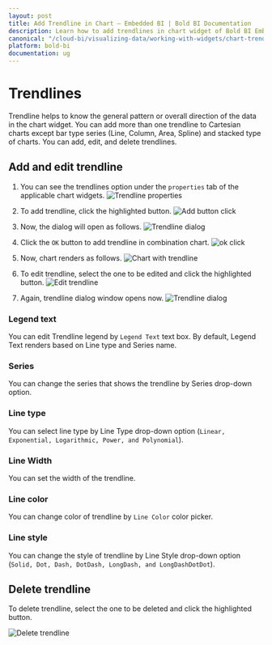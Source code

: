 ```yaml
---
layout: post
title: Add Trendline in Chart – Embedded BI | Bold BI Documentation
description: Learn how to add trendlines in chart widget of Bold BI Embedded dashboard and edit related properties like, line type, style, and color.
canonical: "/cloud-bi/visualizing-data/working-with-widgets/chart-trendlines/"
platform: bold-bi
documentation: ug
---
```


# Trendlines

Trendline helps to know the general pattern or overall direction of the data in the chart widget. You can add more than one trendline to Cartesian charts except bar type series (Line, Column, Area, Spline) and stacked type of charts. You can add, edit, and delete trendlines. 

## Add and edit trendline

1. You can see the trendlines option under the `properties` tab of the applicable chart widgets. 
![Trendline properties](/bold-bi-docs/static/assets/embedded/visualizing-data/working-with-widgets/images/trendLine-properties.png)

2. To add trendline, click the highlighted button. 
![Add button click](/bold-bi-docs/static/assets/embedded/visualizing-data/working-with-widgets/images/add-trendLine.png)

3. Now, the dialog will open as follows.
![Trendline dialog](/bold-bi-docs/static/assets/embedded/visualizing-data/working-with-widgets/images/TrendLine-dialog.png)

4. Click the `OK` button to add trendline in combination chart. 
![ok click](/bold-bi-docs/static/assets/embedded/visualizing-data/working-with-widgets/images/click-ok-to-add-trendline.png)

5. Now, chart renders as follows. 
![Chart with trendline](/bold-bi-docs/static/assets/embedded/visualizing-data/working-with-widgets/images/ChartTrendLines.png)

6. To edit trendline, select the one to be edited and click the highlighted button.
![Edit trendline](/bold-bi-docs/static/assets/embedded/visualizing-data/working-with-widgets/images/edit-trendLine.png)

7. Again, trendline dialog window opens now.
![Trendline dialog](/bold-bi-docs/static/assets/embedded/visualizing-data/working-with-widgets/images/TrendLine-window.png)

### Legend text

You can edit Trendline legend by `Legend Text` text box. By default, Legend Text renders based on Line type and Series name.

### Series

You can change the series that shows the trendline by Series drop-down option.

### Line type

You can select line type by Line Type drop-down option (`Linear, Exponential, Logarithmic, Power, and Polynomial`).

### Line Width

You can set the width of the trendline.

### Line color

You can change color of trendline by `Line Color` color picker.

### Line style

You can change the style of trendline by Line Style drop-down option (`Solid, Dot, Dash, DotDash, LongDash, and LongDashDotDot`).

## Delete trendline

To delete trendline, select the one to be deleted and click the highlighted button.

![Delete trendline](/bold-bi-docs/static/assets/embedded/visualizing-data/working-with-widgets/images/delete-trendLine.png)

